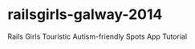 railsgirls-galway-2014
======================

Rails Girls Touristic Autism-friendly Spots App Tutorial
